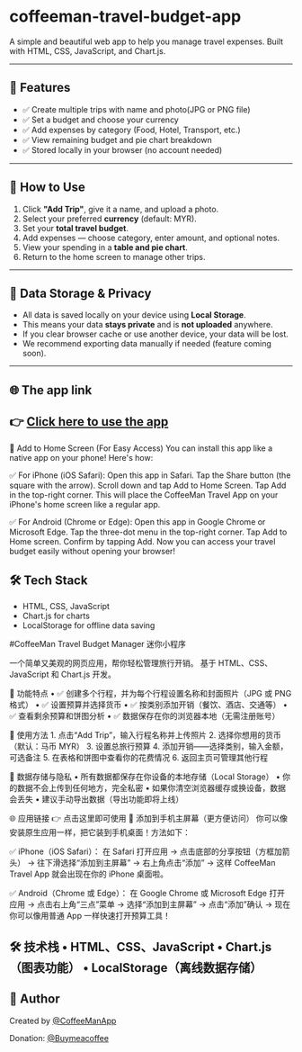# coffeeman-travel-budget-app

A simple and beautiful web app to help you manage travel expenses. Built with HTML, CSS, JavaScript, and Chart.js.

---

## 🚀 Features

- ✅ Create multiple trips with name and photo(JPG or PNG file)
- ✅ Set a budget and choose your currency
- ✅ Add expenses by category (Food, Hotel, Transport, etc.)
- ✅ View remaining budget and pie chart breakdown
- ✅ Stored locally in your browser (no account needed)

---

## 📱 How to Use

1. Click **"Add Trip"**, give it a name, and upload a photo.
2. Select your preferred **currency** (default: MYR).
3. Set your **total travel budget**.
4. Add expenses — choose category, enter amount, and optional notes.
5. View your spending in a **table and pie chart**.
6. Return to the home screen to manage other trips.

---

## 🔐 Data Storage & Privacy

- All data is saved locally on your device using **Local Storage**.
- This means your data **stays private** and is **not uploaded** anywhere.
- If you clear browser cache or use another device, your data will be lost.
- We recommend exporting data manually if needed (feature coming soon).

---

## 🌐 The app link

👉 [Click here to use the app](https://coffeemanapp.github.io/coffeeman-travel-budget-app/coffeemantravelbudget.html)
---

📲 Add to Home Screen (For Easy Access)
You can install this app like a native app on your phone! Here's how:

✅ For iPhone (iOS Safari):
Open this app in Safari.
Tap the Share button (the square with the arrow).
Scroll down and tap Add to Home Screen.
Tap Add in the top-right corner.
This will place the CoffeeMan Travel App on your iPhone's home screen like a regular app.

✅ For Android (Chrome or Edge):
Open this app in Google Chrome or Microsoft Edge.
Tap the three-dot menu in the top-right corner.
Tap Add to Home screen.
Confirm by tapping Add.
Now you can access your travel budget easily without opening your browser!

## 🛠️ Tech Stack

- HTML, CSS, JavaScript
- Chart.js for charts
- LocalStorage for offline data saving

#CoffeeMan Travel Budget Manager 迷你小程序

一个简单又美观的网页应用，帮你轻松管理旅行开销。
基于 HTML、CSS、JavaScript 和 Chart.js 开发。

🚀 功能特点
	•	✅ 创建多个行程，并为每个行程设置名称和封面照片（JPG 或 PNG 格式）
	•	✅ 设置预算并选择货币
	•	✅ 按类别添加开销（餐饮、酒店、交通等）
	•	✅ 查看剩余预算和饼图分析
	•	✅ 数据保存在你的浏览器本地（无需注册账号）

📱 使用方法
	1.	点击“Add Trip”，输入行程名称并上传照片
	2.	选择你想用的货币（默认：马币 MYR）
	3.	设置总旅行预算
	4.	添加开销——选择类别，输入金额，可选备注
	5.	在表格和饼图中查看你的花费情况
	6.	返回主页可管理其他行程

🔐 数据存储与隐私
	•	所有数据都保存在你设备的本地存储（Local Storage）
	•	你的数据不会上传到任何地方，完全私密
	•	如果你清空浏览器缓存或换设备，数据会丢失
	•	建议手动导出数据（导出功能即将上线）

🌐 应用链接
👉 点击这里即可使用
📲 添加到手机主屏幕（更方便访问）
你可以像安装原生应用一样，把它装到手机桌面！方法如下：

✅ iPhone（iOS Safari）：
在 Safari 打开应用 → 点击底部的分享按钮（方框加箭头） → 往下滑选择“添加到主屏幕” → 右上角点击“添加” → 这样 CoffeeMan Travel App 就会出现在你的 iPhone 桌面啦。

✅ Android（Chrome 或 Edge）：
在 Google Chrome 或 Microsoft Edge 打开应用 → 点击右上角“三点”菜单 → 选择“添加到主屏幕” → 点击“添加”确认 → 现在你可以像用普通 App 一样快速打开预算工具！

🛠️ 技术栈
	•	HTML、CSS、JavaScript
	•	Chart.js（图表功能）
	•	LocalStorage（离线数据存储）
---

## 🧔 Author

Created by [@CoffeeManApp](https://github.com/CoffeeManApp)

Donation: [@Buymeacoffee](https://buymeacoffee.com/coffeemantravel)
